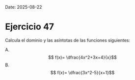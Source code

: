 Date: 2025-08-22

# Ejercicio 47

 
Calcula el dominio y las asíntotas de las funciones siguientes:

A.   $$ f(x)= \dfrac{4x^2+3x+4}{x}$$ 
B.   $$ f(x)= \dfrac{3x^2-5}{x+1}$$ 
